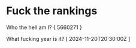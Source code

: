 # Fuck the rankings

Who the hell am I?
{ 5660271 }

What fucking year is it?
[ 2024-11-20T20:30:00Z ]
